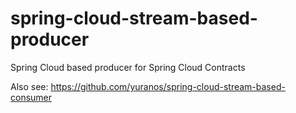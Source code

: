 # spring-cloud-stream-based-producer
Spring Cloud based producer for Spring Cloud Contracts

Also see: https://github.com/yuranos/spring-cloud-stream-based-consumer
